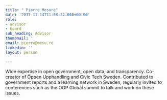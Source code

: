 ```yaml
---
title: " Pierre Mesure"
date: '2017-11-14T11:08:34.000+00:00'
role:
- advisor
- board
sub_heading: Advisor
thumbnail: ''
email: pierre@mesu.re
linkedin: ''
layout: person

---
```

Wide expertise in open government, open data, and transparency. Co-creator of Öppen Upphandling and Civic Tech Sweden. Contributed to government reports and a learning network in Sweden, regularly invited to conferences such as the OGP Global summit to talk and work on these issues.